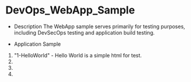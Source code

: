 # DevOps_WebApp_Sample

* Description
The WebApp sample serves primarily for testing purposes, including DevSecOps testing and application build testing. 

* Application Sample
1. "1-HelloWorld" - Hello World is a simple html for test.
2. 
3. 
4. 


